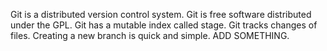 Git is a distributed version control system.
Git is free software distributed under the GPL.
Git has a mutable index called stage.
Git tracks changes of files.
Creating a new branch is quick and simple.
ADD SOMETHING.
